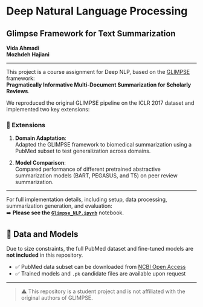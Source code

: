 # Deep Natural Language Processing  
## Glimpse Framework for Text Summarization  

**Vida Ahmadi**  
**Mozhdeh Hajiani**  

---

This project is a course assignment for Deep NLP, based on the [GLIMPSE](https://github.com/icannos/glimpse-mds) framework:  
**Pragmatically Informative Multi-Document Summarization for Scholarly Reviews**.

We reproduced the original GLIMPSE pipeline on the ICLR 2017 dataset and implemented two key extensions:

### 🔧 Extensions
1. **Domain Adaptation**:  
   Adapted the GLIMPSE framework to biomedical summarization using a PubMed subset to test generalization across domains.

2. **Model Comparison**:  
   Compared performance of different pretrained abstractive summarization models (BART, PEGASUS, and T5) on peer review summarization.

---

For full implementation details, including setup, data processing, summarization generation, and evaluation:  
➡️ **Please see the [`Glimpse_NLP.ipynb`](./Glimpse_NLP.ipynb)** notebook.

## 📁 Data and Models

Due to size constraints, the full PubMed dataset and fine-tuned models are **not included** in this repository.

- ✅ PubMed data subset can be downloaded from [NCBI Open Access](https://www.ncbi.nlm.nih.gov/pmc/tools/openftlist/)
- ✅ Trained models and `.pk` candidate files are available upon request


---

> ⚠️ This repository is a student project and is not affiliated with the original authors of GLIMPSE.
